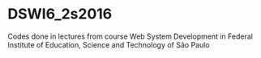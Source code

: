 # DSWI6_2s2016
Codes done in lectures from course Web System Development in Federal Institute of Education, Science and Technology of São Paulo
